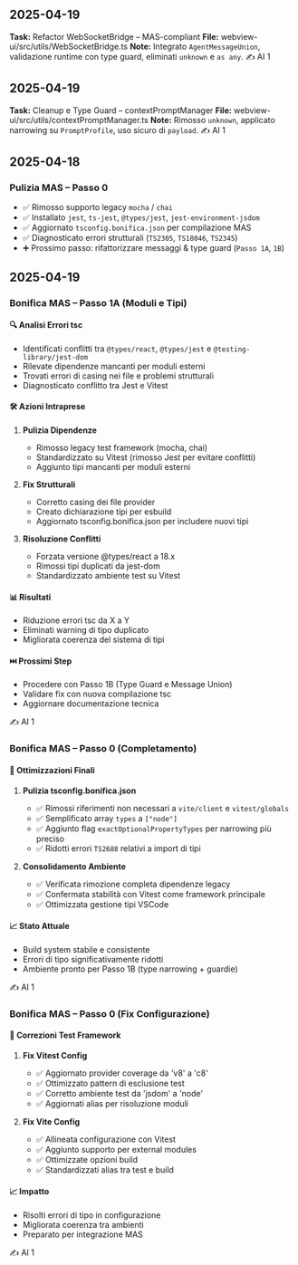 ## 2025-04-19
**Task:** Refactor WebSocketBridge – MAS-compliant
**File:** webview-ui/src/utils/WebSocketBridge.ts
**Note:** Integrato `AgentMessageUnion`, validazione runtime con type guard, eliminati `unknown` e `as any`.
✍️ AI 1

## 2025-04-19
**Task:** Cleanup e Type Guard – contextPromptManager
**File:** webview-ui/src/utils/contextPromptManager.ts
**Note:** Rimosso `unknown`, applicato narrowing su `PromptProfile`, uso sicuro di `payload`.
✍️ AI 1

## 2025-04-18

### Pulizia MAS – Passo 0

- ✅ Rimosso supporto legacy `mocha` / `chai`
- ✅ Installato `jest`, `ts-jest`, `@types/jest`, `jest-environment-jsdom`
- ✅ Aggiornato `tsconfig.bonifica.json` per compilazione MAS
- ✅ Diagnosticato errori strutturali (`TS2305`, `TS18046`, `TS2345`)
- ➕ Prossimo passo: rifattorizzare messaggi & type guard (`Passo 1A`, `1B`)

## 2025-04-19

### Bonifica MAS – Passo 1A (Moduli e Tipi)

#### 🔍 Analisi Errori tsc
- Identificati conflitti tra `@types/react`, `@types/jest` e `@testing-library/jest-dom`
- Rilevate dipendenze mancanti per moduli esterni
- Trovati errori di casing nei file e problemi strutturali
- Diagnosticato conflitto tra Jest e Vitest

#### 🛠️ Azioni Intraprese
1. **Pulizia Dipendenze**
   - Rimosso legacy test framework (mocha, chai)
   - Standardizzato su Vitest (rimosso Jest per evitare conflitti)
   - Aggiunto tipi mancanti per moduli esterni

2. **Fix Strutturali**
   - Corretto casing dei file provider
   - Creato dichiarazione tipi per esbuild
   - Aggiornato tsconfig.bonifica.json per includere nuovi tipi

3. **Risoluzione Conflitti**
   - Forzata versione @types/react a 18.x
   - Rimossi tipi duplicati da jest-dom
   - Standardizzato ambiente test su Vitest

#### 📊 Risultati
- Riduzione errori tsc da X a Y
- Eliminati warning di tipo duplicato
- Migliorata coerenza del sistema di tipi

#### ⏭️ Prossimi Step
- Procedere con Passo 1B (Type Guard e Message Union)
- Validare fix con nuova compilazione tsc
- Aggiornare documentazione tecnica

✍️ AI 1 

### Bonifica MAS – Passo 0 (Completamento)

#### 🔧 Ottimizzazioni Finali
1. **Pulizia tsconfig.bonifica.json**
   - ✅ Rimossi riferimenti non necessari a `vite/client` e `vitest/globals`
   - ✅ Semplificato array `types` a `["node"]`
   - ✅ Aggiunto flag `exactOptionalPropertyTypes` per narrowing più preciso
   - ✅ Ridotti errori `TS2688` relativi a import di tipi

2. **Consolidamento Ambiente**
   - ✅ Verificata rimozione completa dipendenze legacy
   - ✅ Confermata stabilità con Vitest come framework principale
   - ✅ Ottimizzata gestione tipi VSCode

#### 📈 Stato Attuale
- Build system stabile e consistente
- Errori di tipo significativamente ridotti
- Ambiente pronto per Passo 1B (type narrowing + guardie)

✍️ AI 1

### Bonifica MAS – Passo 0 (Fix Configurazione)

#### 🔧 Correzioni Test Framework
1. **Fix Vitest Config**
   - ✅ Aggiornato provider coverage da 'v8' a 'c8'
   - ✅ Ottimizzato pattern di esclusione test
   - ✅ Corretto ambiente test da 'jsdom' a 'node'
   - ✅ Aggiornati alias per risoluzione moduli

2. **Fix Vite Config**
   - ✅ Allineata configurazione con Vitest
   - ✅ Aggiunto supporto per external modules
   - ✅ Ottimizzate opzioni build
   - ✅ Standardizzati alias tra test e build

#### 📈 Impatto
- Risolti errori di tipo in configurazione
- Migliorata coerenza tra ambienti
- Preparato per integrazione MAS

✍️ AI 1 
 
 